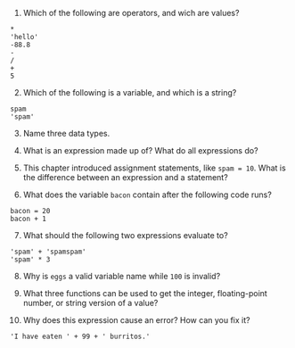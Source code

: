 1. Which of the following are operators, and wich are values?
```
*
'hello'
-88.8
-
/
+
5
```
2. Which of the following is a variable, and which is a string?
```
spam
'spam'
```
3. Name three data types.

4. What is an expression made up of? What do all expressions do?

5. This chapter introduced assignment statements, like `spam = 10`. What is the difference between an expression and a statement?

6. What does the variable `bacon` contain after the following code runs?
```
bacon = 20
bacon + 1
```
7. What should the following two expressions evaluate to?
```
'spam' + 'spamspam'
'spam' * 3
```
8. Why is `eggs` a valid variable name while `100` is invalid?

9. What three functions can be used to get the integer, floating-point number, or string version of a value?

10. Why does this expression cause an error? How can you fix it?
```
'I have eaten ' + 99 + ' burritos.'
```
